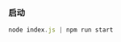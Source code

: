 <!--
 * @Description: 
 * @version: 1.0.0
 * @Author: changhaotian6@163.com
 * @Date: 2023-06-20 23:03:27
 * @LastEditors: changhaotian6@163.com
 * @LastEditTime: 2023-06-20 23:03:44
 * @FilePath: \server\README.md
-->
### 启动 
```js
node index.js | npm run start
```
